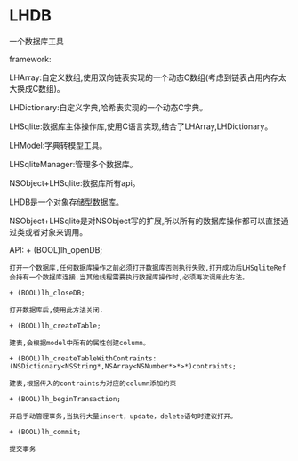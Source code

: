 # LHDB

  一个数据库工具

framework:

LHArray:自定义数组,使用双向链表实现的一个动态C数组(考虑到链表占用内存太大换成C数组)。

LHDictionary:自定义字典,哈希表实现的一个动态C字典。

LHSqlite:数据库主体操作库,使用C语言实现,结合了LHArray,LHDictionary。

LHModel:字典转模型工具。

LHSqliteManager:管理多个数据库。

NSObject+LHSqlite:数据库所有api。




LHDB是一个对象存储型数据库。

NSObject+LHSqlite是对NSObject写的扩展,所以所有的数据库操作都可以直接通过类或者对象来调用。


API:
    + (BOOL)lh_openDB;
    
    打开一个数据库,任何数据库操作之前必须打开数据库否则执行失败,打开成功后LHSqliteRef会持有一个数据库连接.当其他线程需要执行数据库操作时,必须再次调用此方法。
    
    + (BOOL)lh_closeDB;

    打开数据库后,使用此方法关闭.

    + (BOOL)lh_createTable;

    建表,会根据model中所有的属性创建column。

    + (BOOL)lh_createTableWithContraints:(NSDictionary<NSString*,NSArray<NSNumber*>*>*)contraints;

    建表,根据传入的contraints为对应的column添加约束

    + (BOOL)lh_beginTransaction;

    开启手动管理事务,当执行大量insert，update，delete语句时建议打开。

    + (BOOL)lh_commit;

    提交事务
